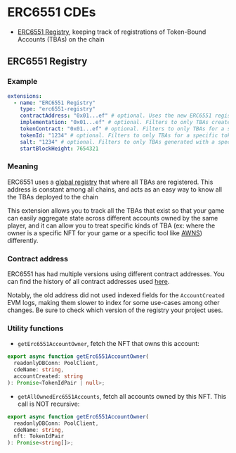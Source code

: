 # ERC6551 CDEs

- [ERC6551 Registry](#erc6551-registry), keeping track of registrations of Token-Bound Accounts (TBAs) on the chain

## ERC6551 Registry

### Example

```yaml
extensions:
  - name: "ERC6551 Registry"
    type: "erc6551-registry"
    contractAddress: "0x01...ef" # optional. Uses the new ERC6551 registry by default (WARNING: multiple projects use the old registry. See more info below)
    implementation: "0x01...ef" # optional. Filters to only TBAs created with a specific implementation
    tokenContract: "0x01...ef" # optional. Filters to only TBAs for a specific NFT collection
    tokenId: "1234" # optional. Filters to only TBAs for a specific token ID in the collection
    salt: "1234" # optional. Filters to only TBAs generated with a specific salt. Note: this is not an `indexed` field in the contract, so this will not lower the number of RPC calls
    startBlockHeight: 7654321
```

### Meaning

ERC6551 uses a [global registry](https://eips.ethereum.org/EIPS/eip-6551#registry) that where all TBAs are registered. This address is constant among all chains, and acts as an easy way to know all the TBAs deployed to the chain

This extension allows you to track all the TBAs that exist so that your game can easily aggregate state across different accounts owned by the same player, and it can allow you to treat specific kinds of TBA (ex: where the owner is a specific NFT for your game or a specific tool like [AWNS](https://www.stp.network)) differently.

### Contract address

ERC6551 has had multiple versions using different contract addresses. You can find the history of all contract addresses used [here](https://github.com/erc6551/reference/releases).

Notably, the old address did not used indexed fields for the `AccountCreated` EVM logs, making them slower to index for some use-cases among other changes. Be sure to check which version of the registry your project uses.

### Utility functions

- `getErc6551AccountOwner`, fetch the NFT that owns this account:

```ts
export async function getErc6551AccountOwner(
  readonlyDBConn: PoolClient,
  cdeName: string,
  accountCreated: string
): Promise<TokenIdPair | null>;
```

- `getAllOwnedErc6551Accounts`, fetch all accounts owned by this NFT. This call is NOT recursive:

```ts
export async function getErc6551AccountOwner(
  readonlyDBConn: PoolClient,
  cdeName: string,
  nft: TokenIdPair
): Promise<string[]>;
```
